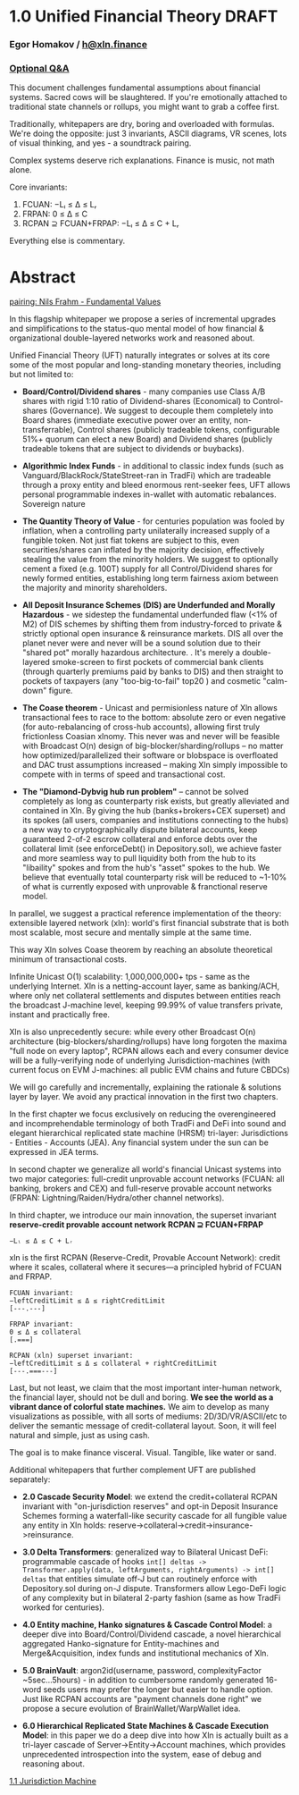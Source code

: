 # 1.0 Unified Financial Theory DRAFT
### Egor Homakov / h@xln.finance

### [Optional Q&A](00_QA.md)

This document challenges fundamental assumptions about financial systems. Sacred cows will be slaughtered. If you're emotionally attached to traditional state channels or rollups, you might want to grab a coffee first. 

Traditionally, whitepapers are dry, boring and overloaded with formulas. 
We're doing the opposite: just 3 invariants, ASCII diagrams, VR scenes, lots of visual thinking, and yes - a soundtrack pairing.

Complex systems deserve rich explanations. Finance is music, not math alone.

Core invariants:
1. FCUAN: −Lₗ ≤ Δ ≤ Lᵣ
2. FRPAN: 0 ≤ Δ ≤ C
3. RCPAN ⊇ FCUAN+FRPAP: −Lₗ ≤ Δ ≤ C + Lᵣ

Everything else is commentary.

# Abstract

[pairing: Nils Frahm - Fundamental Values](https://www.youtube.com/watch?v=mOh73eWIk4Q)

In this flagship whitepaper we propose a series of incremental upgrades and simplifications to the status-quo mental model of how financial & organizational double-layered networks work and reasoned about. 

Unified Financial Theory (UFT) naturally integrates or solves at its core some of the most popular and long-standing monetary theories, including but not limited to:

* **Board/Control/Dividend shares** - many companies use Class A/B shares with rigid 1:10 ratio of Dividend-shares (Economical) to Control-shares (Governance). We suggest to decouple them completely into Board shares (immediate executive power over an entity, non-transferrable), Control shares (publicly tradeable tokens, configurable 51%+ quorum can elect a new Board) and Dividend shares (publicly tradeable tokens that are subject to dividends or buybacks). 

* **Algorithmic Index Funds** - in additional to classic index funds (such as Vanguard/BlackRock/StateStreet-ran in TradFi) which are tradeable through a proxy entity and bleed enormous rent-seeker fees, UFT allows personal programmable indexes in-wallet with automatic rebalances. Sovereign nature 

* **The Quantity Theory of Value** - for centuries population was fooled by inflation, when a controlling party unilaterally increased supply of a fungible token. Not just fiat tokens are subject to this, even securities/shares can inflated by the majority decision, effectively stealing the value from the minority holders. We suggest to optionally cement a fixed (e.g. 100T) supply for all Control/Dividend shares for newly formed entities, establishing long term fairness axiom between the majority and minority shareholders. 

* **All Deposit Insurance Schemes (DIS) are Underfunded and Morally Hazardous** - we sidestep the fundamental underfunded flaw (<1% of M2) of DIS schemes by shifting them from industry-forced to private & strictly optional open insurance & reinsurance markets. DIS all over the planet never were and never will be a sound solution due to their "shared pot" morally hazardous architecture.  . It's merely a double-layered smoke-screen to first pockets of commercial bank clients (through quarterly premiums paid by banks to DIS) and then straight to pockets of taxpayers (any "too-big-to-fail" top20 ) and cosmetic "calm-down" figure.

* **The Coase theorem** - Unicast and permisionless nature of Xln allows transactional fees to race to the bottom: absolute zero or even negative (for auto-rebalancing of cross-hub accounts), allowing first truly frictionless Coasian xlnomy. This never was and never will be feasible with Broadcast O(n) design of big-blocker/sharding/rollups – no matter how optimized/parallelized their software or blobspace is overfloated and DAC trust assumptions increased – making Xln simply impossible to compete with in terms of speed and transactional cost.

* **The "Diamond-Dybvig hub run problem"** – cannot be solved completely as long as counterparty risk exists, but greatly alleviated and contained in Xln. By giving the hub (banks+brokers+CEX superset) and its spokes (all users, companies and institutions connecting to the hubs) a new way to cryptographically dispute bilateral accounts, keep guaranteed 2-of-2 escrow collateral and enforce debts over the collateral limit (see enforceDebt() in Depository.sol), we achieve faster and more seamless way to pull liquidity both from the hub to its "libaility" spokes and from the hub's "asset" spokes to the hub. We believe that eventually total counterparty risk will be reduced to ~1-10% of what is currently exposed with unprovable & franctional reserve model.

In parallel, we suggest a practical reference implementation of the theory: extensible layered network (xln): world's first financial substrate that is both most scalable, most secure and mentally simple at the same time.

This way Xln solves Coase theorem by reaching an absolute theoretical minimum of transactional costs. 

Infinite Unicast O(1) scalability: 1,000,000,000+ tps - same as the underlying Internet. Xln is a netting-account layer, same as banking/ACH, where only net collateral settlements and disputes between entities reach the broadcast J-machine level, keeping 99.99% of value transfers private, instant and practically free.

Xln is also unprecedently secure: while every other Broadcast O(n) architecture (big-blockers/sharding/rollups) have long forgoten the maxima "full node on every laptop", RCPAN allows each and every consumer device will be a fully-verifying node of underlying Jurisdiction-machines (with current focus on EVM J-machines: all public EVM chains and future CBDCs)

We will go carefully and incrementally, explaining the rationale & solutions layer by layer. We avoid any practical innovation in the first two chapters. 

In the first chapter we focus exclusively on reducing the overengineered and incomprehendable terminology of both TradFi and DeFi into sound and elegant hierarchical replicated state machine (HRSM) tri-layer: Jurisdictions - Entities - Accounts (JEA). Any financial system under the sun can be expressed in JEA terms. 

In second chapter we generalize all world's financial Unicast systems into two major categories: full-credit unprovable account networks (FCUAN: all banking, brokers and CEX) and full-reserve provable account networks (FRPAN: Lightning/Raiden/Hydra/other channel networks).

In third chapter, we introduce our main innovation, the superset invariant **reserve-credit provable account network RCPAN ⊇ FCUAN+FRPAP**

`−Lₗ ≤ Δ ≤ C + Lᵣ`

xln is the first RCPAN (Reserve-Credit, Provable Account Network): credit where it scales, collateral where it secures—a principled hybrid of FCUAN and FRPAP.

```
FCUAN invariant:
−leftCreditLimit ≤ Δ ≤ rightCreditLimit
[---.---]

FRPAP invariant:
0 ≤ Δ ≤ collateral
[.===]

RCPAN (xln) superset invariant:
−leftCreditLimit ≤ Δ ≤ collateral + rightCreditLimit
[---.===---]
```


Last, but not least, we claim that the most important inter-human network, the financial layer, should not be dull and boring. **We see the world as a vibrant dance of colorful state machines.** We aim to develop as many visualizations as possible, with all sorts of mediums: 2D/3D/VR/ASCII/etc to deliver the semantic message of credit-collateral layout. Soon, it will feel natural and simple, just as using cash.

The goal is to make finance visceral. Visual. Tangible, like water or sand. 

Additional whitepapers that further complement UFT are published separately:

* **2.0 Cascade Security Model**: we extend the credit+collateral RCPAN invariant with "on-jurisdiction reserves" and opt-in Deposit Insurance Schemes forming a waterfall-like security cascade for all fungible value any entity in Xln holds: reserve->collateral->credit->insurance->reinsurance. 

* **3.0 Delta Transformers**: generalized way to Bilateral Unicast DeFi: programmable cascade of hooks `int[] deltas -> Transformer.apply(data, leftArguments, rightArguments) -> int[] deltas` that entities simulate off-J but can routinely enforce with Depository.sol during on-J dispute. Transformers allow Lego-DeFi logic of any complexity but in bilateral 2-party fashion (same as how TradFi worked for centuries).

* **4.0 Entity machine, Hanko signatures & Cascade Control Model**: a deeper dive into Board/Control/Dividend cascade, a novel hierarchical aggregated Hanko-signature for Entity-machines and Merge&Acquisition, index funds and institutional mechanics of Xln. 

* **5.0 BrainVault**: argon2id(username, password, complexityFactor ~5sec...5hours) - in addition to cumbersome randomly generated 16-word seeds users may prefer the longer but easier to handle option. Just like RCPAN accounts are "payment channels done right" we propose a secure evolution of BrainWallet/WarpWallet idea.


* **6.0 Hierarchical Replicated State Machines & Cascade Execution Model**: in this paper we do a deep dive into how Xln is actually built as a tri-layer cascade of Server->Entity->Account machines, which provides unprecedented introspection into the system, ease of debug and reasoning about.  

[1.1 Jurisdiction Machine](11_Jurisdiction_Machine.md)